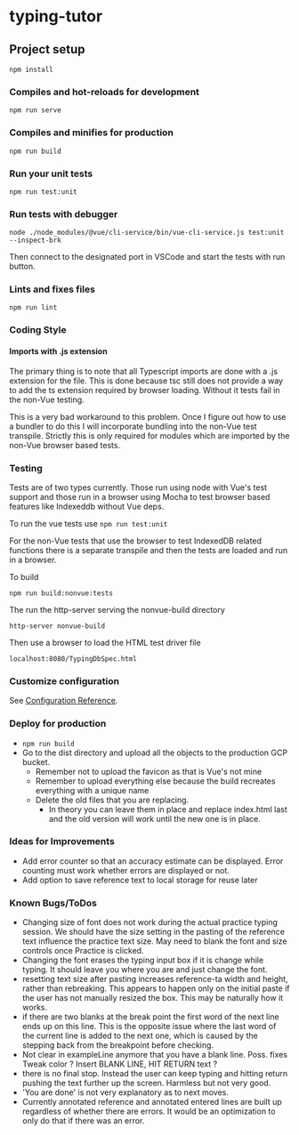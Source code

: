 # typing-tutor

## Project setup
```
npm install
```

### Compiles and hot-reloads for development
```
npm run serve
```

### Compiles and minifies for production
```
npm run build
```

### Run your unit tests
```
npm run test:unit
```

### Run tests with debugger
```
node ./node_modules/@vue/cli-service/bin/vue-cli-service.js test:unit --inspect-brk
```
Then connect to the designated port in VSCode and start the tests with run button.

### Lints and fixes files
```
npm run lint
```

### Coding Style

#### Imports with .js extension
The primary thing is to note that all Typescript imports are done with a .js extension for the file.
This is done because tsc still does not provide a way to add the ts extension required by 
browser loading. Without it tests fail in the non-Vue testing.

This is a very bad workaround to this problem. Once I figure out how to use a bundler to do this
I will incorporate bundling into the non-Vue test transpile. Strictly this is only required for
modules which are imported by the non-Vue browser based tests.

### Testing

Tests are of two types currently. Those run using node with Vue's test support and those run in
a browser using Mocha to test browser based features like Indexeddb without Vue deps.

To run the vue tests use ```npm run test:unit```

For the non-Vue tests that use the browser to test IndexedDB related functions there is a 
separate transpile and then the tests are loaded and run in a browser.

To build

```
npm run build:nonvue:tests
```

The run the http-server serving the nonvue-build directory
```
http-server nonvue-build
```

Then use a browser to load the HTML test driver file
```
localhost:8080/TypingDbSpec.html
```

### Customize configuration
See [Configuration Reference](https://cli.vuejs.org/config/).

### Deploy for production

   + ```npm run build```
   + Go to the dist directory and upload all the objects to the production GCP bucket.
     + Remember not to upload the favicon as that is Vue's not mine
     + Remember to upload everything else because the build recreates everything with a unique name
     + Delete the old files that you are replacing.
       + In theory you can leave them in place and replace index.html last and the old version will work until the new one is in place.

### Ideas for Improvements

   + Add error counter so that an accuracy estimate can be displayed. Error counting must work whether errors are displayed or not.
   + Add option to save reference text to local storage for reuse later

### Known Bugs/ToDos

   + Changing size of font does not work during the actual practice typing session. We should 
   have the size setting in the pasting of the reference text influence the practice text size.
   May need to blank the font and size controls once Practice is clicked.
   + Changing the font erases the typing input box if it is change while typing. It should leave
   you where you are and just change the font.
   + resetting text size after pasting increases reference-ta width and height, rather than rebreaking. This appears to happen only on the initial paste if the user has not manually resized the box. This may be naturally how it works.
   + if there are two blanks at the break point the first word of the next line ends up on this line.
   This is the opposite issue where the last word of the current line is added to the next one, which is caused by the stepping back from the breakpoint before checking.
   + Not clear in exampleLine anymore that you have a  blank line. Poss. fixes Tweak color ? Insert BLANK LINE, HIT RETURN text ?
   + there is no final stop. Instead the user can keep typing and hitting return pushing the text
   further up the screen. Harmless but not very good.
   + 'You are done' is not very explanatory as to next moves.
   + Currently annotated reference and annotated entered lines are built up regardless of whether there are errors. It would be an optimization to only do that if there was an error.
